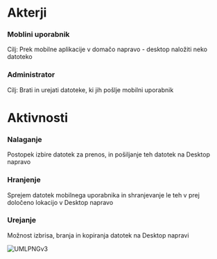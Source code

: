 # Akterji

### Moblini uporabnik
Cilj: Prek mobilne aplikacije v domačo napravo - desktop naložiti neko datoteko

### Administrator
Cilj: Brati in urejati datoteke, ki jih pošlje mobilni uporabnik

# Aktivnosti

### Nalaganje
Postopek izbire datotek za prenos, in pošiljanje teh datotek na Desktop napravo

### Hranjenje
Sprejem datotek mobilnega uporabnika in shranjevanje le teh v prej določeno lokacijo v Desktop napravo


### Urejanje
Možnost izbrisa, branja in kopiranja datotek na Desktop napravi

![UMLPNGv3](https://github.com/NPodrekar/Projekt/assets/147034104/5ec6af92-6b1d-4ff2-97be-c6ef8332d866)
